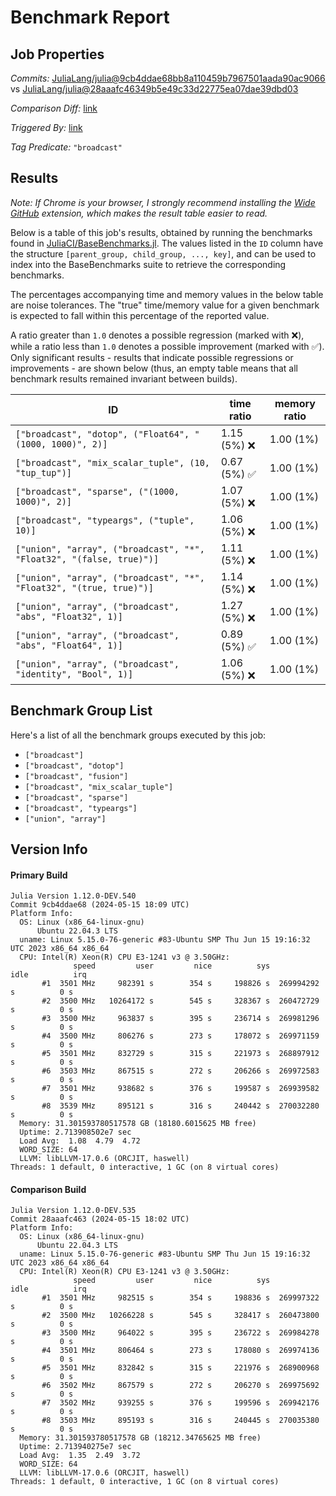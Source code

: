 # Benchmark Report

## Job Properties

*Commits:* [JuliaLang/julia@9cb4ddae68bb8a110459b7967501aada90ac9066](https://github.com/JuliaLang/julia/commit/9cb4ddae68bb8a110459b7967501aada90ac9066) vs [JuliaLang/julia@28aaafc46349b5e49c33d22775ea07dae39dbd03](https://github.com/JuliaLang/julia/commit/28aaafc46349b5e49c33d22775ea07dae39dbd03)

*Comparison Diff:* [link](https://github.com/JuliaLang/julia/compare/28aaafc46349b5e49c33d22775ea07dae39dbd03..9cb4ddae68bb8a110459b7967501aada90ac9066)

*Triggered By:* [link](https://github.com/JuliaLang/julia/pull/54469#issuecomment-2113151770)

*Tag Predicate:* `"broadcast"`

## Results

*Note: If Chrome is your browser, I strongly recommend installing the [Wide GitHub](https://chrome.google.com/webstore/detail/wide-github/kaalofacklcidaampbokdplbklpeldpj?hl=en)
extension, which makes the result table easier to read.*

Below is a table of this job's results, obtained by running the benchmarks found in
[JuliaCI/BaseBenchmarks.jl](https://github.com/JuliaCI/BaseBenchmarks.jl). The values
listed in the `ID` column have the structure `[parent_group, child_group, ..., key]`,
and can be used to index into the BaseBenchmarks suite to retrieve the corresponding
benchmarks.

The percentages accompanying time and memory values in the below table are noise tolerances. The "true"
time/memory value for a given benchmark is expected to fall within this percentage of the reported value.

A ratio greater than `1.0` denotes a possible regression (marked with :x:), while a ratio less
than `1.0` denotes a possible improvement (marked with :white_check_mark:). Only significant results - results
that indicate possible regressions or improvements - are shown below (thus, an empty table means that all
benchmark results remained invariant between builds).

| ID | time ratio | memory ratio |
|----|------------|--------------|
| `["broadcast", "dotop", ("Float64", "(1000, 1000)", 2)]` | 1.15 (5%) :x: | 1.00 (1%)  |
| `["broadcast", "mix_scalar_tuple", (10, "tup_tup")]` | 0.67 (5%) :white_check_mark: | 1.00 (1%)  |
| `["broadcast", "sparse", ("(1000, 1000)", 2)]` | 1.07 (5%) :x: | 1.00 (1%)  |
| `["broadcast", "typeargs", ("tuple", 10)]` | 1.06 (5%) :x: | 1.00 (1%)  |
| `["union", "array", ("broadcast", "*", "Float32", "(false, true)")]` | 1.11 (5%) :x: | 1.00 (1%)  |
| `["union", "array", ("broadcast", "*", "Float32", "(true, true)")]` | 1.14 (5%) :x: | 1.00 (1%)  |
| `["union", "array", ("broadcast", "abs", "Float32", 1)]` | 1.27 (5%) :x: | 1.00 (1%)  |
| `["union", "array", ("broadcast", "abs", "Float64", 1)]` | 0.89 (5%) :white_check_mark: | 1.00 (1%)  |
| `["union", "array", ("broadcast", "identity", "Bool", 1)]` | 1.06 (5%) :x: | 1.00 (1%)  |

## Benchmark Group List

Here's a list of all the benchmark groups executed by this job:

- `["broadcast"]`
- `["broadcast", "dotop"]`
- `["broadcast", "fusion"]`
- `["broadcast", "mix_scalar_tuple"]`
- `["broadcast", "sparse"]`
- `["broadcast", "typeargs"]`
- `["union", "array"]`

## Version Info

#### Primary Build

```
Julia Version 1.12.0-DEV.540
Commit 9cb4ddae68 (2024-05-15 18:09 UTC)
Platform Info:
  OS: Linux (x86_64-linux-gnu)
      Ubuntu 22.04.3 LTS
  uname: Linux 5.15.0-76-generic #83-Ubuntu SMP Thu Jun 15 19:16:32 UTC 2023 x86_64 x86_64
  CPU: Intel(R) Xeon(R) CPU E3-1241 v3 @ 3.50GHz: 
              speed         user         nice          sys         idle          irq
       #1  3501 MHz     982391 s        354 s     198826 s  269994292 s          0 s
       #2  3500 MHz   10264172 s        545 s     328367 s  260472729 s          0 s
       #3  3500 MHz     963837 s        395 s     236714 s  269981296 s          0 s
       #4  3500 MHz     806276 s        273 s     178072 s  269971159 s          0 s
       #5  3501 MHz     832729 s        315 s     221973 s  268897912 s          0 s
       #6  3503 MHz     867515 s        272 s     206266 s  269972583 s          0 s
       #7  3501 MHz     938682 s        376 s     199587 s  269939582 s          0 s
       #8  3539 MHz     895121 s        316 s     240442 s  270032280 s          0 s
  Memory: 31.301593780517578 GB (18180.6015625 MB free)
  Uptime: 2.713908502e7 sec
  Load Avg:  1.08  4.79  4.72
  WORD_SIZE: 64
  LLVM: libLLVM-17.0.6 (ORCJIT, haswell)
Threads: 1 default, 0 interactive, 1 GC (on 8 virtual cores)

```

#### Comparison Build

```
Julia Version 1.12.0-DEV.535
Commit 28aaafc463 (2024-05-15 18:02 UTC)
Platform Info:
  OS: Linux (x86_64-linux-gnu)
      Ubuntu 22.04.3 LTS
  uname: Linux 5.15.0-76-generic #83-Ubuntu SMP Thu Jun 15 19:16:32 UTC 2023 x86_64 x86_64
  CPU: Intel(R) Xeon(R) CPU E3-1241 v3 @ 3.50GHz: 
              speed         user         nice          sys         idle          irq
       #1  3501 MHz     982515 s        354 s     198836 s  269997322 s          0 s
       #2  3500 MHz   10266228 s        545 s     328417 s  260473800 s          0 s
       #3  3500 MHz     964022 s        395 s     236722 s  269984278 s          0 s
       #4  3501 MHz     806464 s        273 s     178080 s  269974136 s          0 s
       #5  3501 MHz     832842 s        315 s     221976 s  268900968 s          0 s
       #6  3502 MHz     867579 s        272 s     206270 s  269975692 s          0 s
       #7  3502 MHz     939255 s        376 s     199596 s  269942176 s          0 s
       #8  3503 MHz     895193 s        316 s     240445 s  270035380 s          0 s
  Memory: 31.301593780517578 GB (18212.34765625 MB free)
  Uptime: 2.713940275e7 sec
  Load Avg:  1.35  2.49  3.72
  WORD_SIZE: 64
  LLVM: libLLVM-17.0.6 (ORCJIT, haswell)
Threads: 1 default, 0 interactive, 1 GC (on 8 virtual cores)

```
